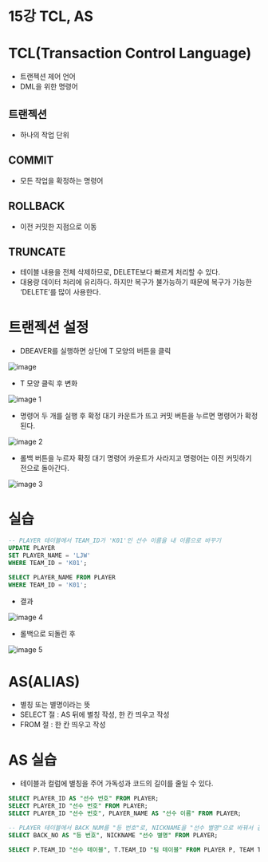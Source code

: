 # 15강 TCL, AS

# TCL(Transaction Control Language)

- 트랜젝션 제어 언어
- DML을 위한 명령어

## 트랜젝션

- 하나의 작업 단위

## COMMIT

- 모든 작업을 확정하는 명령어

## ROLLBACK

- 이전 커밋한 지점으로 이동

## TRUNCATE

- 테이블 내용을 전체 삭제하므로, DELETE보다 빠르게 처리할 수 있다.
- 대용량 데이터 처리에 유리하다. 하지만 복구가 불가능하기 때문에 복구가 가능한 ‘DELETE’를 많이 사용한다.

# 트랜젝션 설정

- DBEAVER를 실행하면 상단에  T 모양의 버튼을 클릭

![image](https://github.com/user-attachments/assets/5394f6bf-f6c1-44ce-b0ea-c095e3490748)

- T 모양 클릭 후 변화

![image 1](https://github.com/user-attachments/assets/4233c7f2-cc0a-407c-84cf-7130a083e790)

- 명령어 두 개를 실행 후 확정 대기 카운트가 뜨고 커밋 버튼을 누르면 명령어가 확정된다.

![image 2](https://github.com/user-attachments/assets/9bd076ad-cabc-4e3f-a8d1-b960a666c8fa)

- 롤백 버튼을 누르자 확정 대기 명령어 카운트가 사라지고 명령어는 이전 커밋하기 전으로 돌아간다.

![image 3](https://github.com/user-attachments/assets/a736a59a-fbfb-4e47-a689-21ad3843959d)

# 실습

```sql
-- PLAYER 테이블에서 TEAM_ID가 'K01'인 선수 이름을 내 이름으로 바꾸기
UPDATE PLAYER 
SET PLAYER_NAME = 'LJW'
WHERE TEAM_ID = 'K01'; 

SELECT PLAYER_NAME FROM PLAYER 
WHERE TEAM_ID = 'K01';
```

- 결과

![image 4](https://github.com/user-attachments/assets/94730023-948d-4fa0-9d3b-21833934e9f7)

- 롤백으로 되돌린 후

![image 5](https://github.com/user-attachments/assets/49d981c8-0298-426b-b1a8-80b87a030a72)

# AS(ALIAS)

- 별칭 또는 별명이라는 뜻
- SELECT 절 : AS 뒤에 별칭 작성, 한 칸 띄우고 작성
- FROM 절 : 한 칸 띄우고 작성

# AS 실습

- 테이블과 컬럼에 별칭을 주어 가독성과 코드의 길이를 줄일 수 있다.

```sql
SELECT PLAYER_ID AS "선수 번호" FROM PLAYER;
SELECT PLAYER_ID "선수 번호" FROM PLAYER;
SELECT PLAYER_ID "선수 번호", PLAYER_NAME AS "선수 이름" FROM PLAYER;

-- PLAYER 테이블에서 BACK_NUM를 "등 번호"로, NICKNAME을 "선수 별명"으로 바꿔서 검색
SELECT BACK_NO AS "등 번호", NICKNAME "선수 별명" FROM PLAYER;

SELECT P.TEAM_ID "선수 테이블", T.TEAM_ID "팀 테이블" FROM PLAYER P, TEAM T;
```
